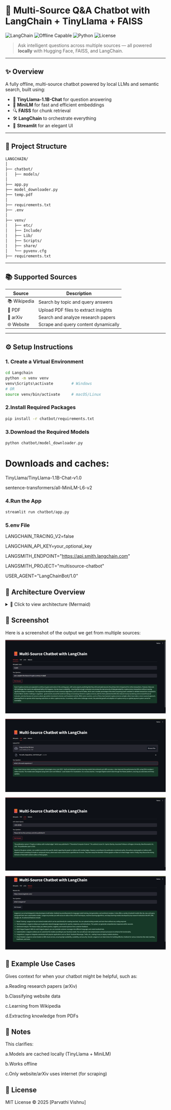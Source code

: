 # 🧠 Multi-Source Q&A Chatbot with LangChain + TinyLlama + FAISS

![LangChain](https://img.shields.io/badge/LangChain-🦜-blue?style=flat-square)
![Offline Capable](https://img.shields.io/badge/Offline-Ready-success?style=flat-square)
![Python](https://img.shields.io/badge/Python-3.9+-yellow?style=flat-square)
![License](https://img.shields.io/github/license/yourusername/langchain-chatbot?style=flat-square)

> Ask intelligent questions across multiple sources — all powered **locally** with Hugging Face, FAISS, and LangChain.

---

## ✨ Overview

A fully offline, multi-source chatbot powered by local LLMs and semantic search, built using:

- 🦙 **TinyLlama-1.1B-Chat** for question answering
- 🧠 **MiniLM** for fast and efficient embeddings
- 🔍 **FAISS** for chunk retrieval
- 🛠 **LangChain** to orchestrate everything
- 🎨 **Streamlit** for an elegant UI

---

## 📁 Project Structure

```
LANGCHAIN/
│
├── chatbot/
│   ├── models/
│
├── app.py
├── model_downloader.py
├── temp.pdf
│
├── requirements.txt
├── .env
│
├── venv/
│   ├── etc/
│   ├── Include/
│   ├── Lib/
│   ├── Scripts/
│   ├── share/
│   └── pyvenv.cfg
├── requirements.txt
```



---

## 📚 Supported Sources

| Source     | Description                          |
|------------|--------------------------------------|
| 📚 Wikipedia | Search by topic and query answers    |
| 📄 PDF       | Upload PDF files to extract insights |
| 📜 arXiv     | Search and analyze research papers   |
| 🌐 Website   | Scrape and query content dynamically |

---

## ⚙️ Setup Instructions

### 1. Create a Virtual Environment

```bash
cd Langchain
python -m venv venv
venv\Scripts\activate        # Windows
# OR
source venv/bin/activate     # macOS/Linux
```
### 2.Install Required Packages

```bash
pip install -r chatbot/requirements.txt
```
### 3.Download the Required Models

```bash
python chatbot/model_downloader.py
```
# Downloads and caches:

TinyLlama/TinyLlama-1.1B-Chat-v1.0

sentence-transformers/all-MiniLM-L6-v2

### 4.Run the App

```bash
streamlit run chatbot/app.py
```

### 5.env File

LANGCHAIN_TRACING_V2=false

LANGCHAIN_API_KEY=your_optional_key

LANGSMITH_ENDPOINT="https://api.smith.langchain.com"

LANGSMITH_PROJECT="multisource-chatbot"

USER_AGENT="LangChainBot/1.0"

## 🧭 Architecture Overview

<details>
<summary>🧠 Click to view architecture (Mermaid)</summary>

<br>


```mermaid
graph TD
    A[User Input via Streamlit] --> B[Select Source: Wiki / PDF / arXiv / Web]
    B --> C[Document Loader]
    C --> D[Text Splitter]
    D --> E[FAISS Vector DB + MiniLM Embeddings]
    E --> F[Relevant Chunks Retrieved]
    F --> G[Prompt Template Applied]
    G --> H[TinyLlama Local Model]
    H --> I[Answer Displayed in Streamlit UI]
```
</details>


## 📸 Screenshot

Here is a screenshot of the output we get from multiple sources:

![Wikipedia](assets/wikipedia.png)

![PDF](assets/PDF.png)

![ArXiv](assets/ArXiv.png)

![Website](assets/Website.png)


## 🧪 Example Use Cases

Gives context for when your chatbot might be helpful, such as:

a.Reading research papers (arXiv)

b.Classifying website data

c.Learning from Wikipedia

d.Extracting knowledge from PDFs

## 📌 Notes

This clarifies:

a.Models are cached locally (TinyLlama + MiniLM)

b.Works offline

c.Only website/arXiv uses internet (for scraping)

## 📜 License
MIT License © 2025 [Parvathi Vishnu]


